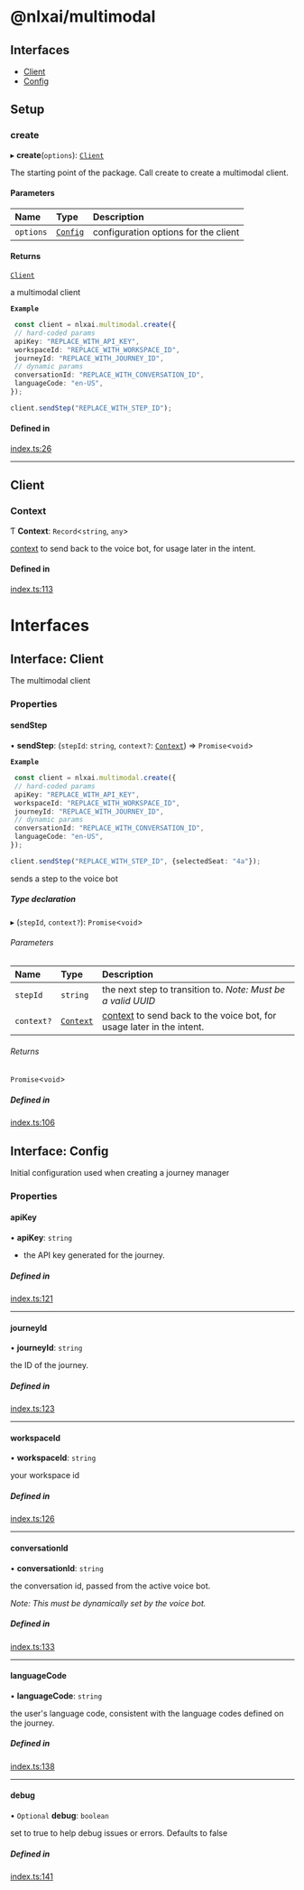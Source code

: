 
<a name="readmemd"></a>

# @nlxai/multimodal

## Interfaces

- [Client](#interfacesclientmd)
- [Config](#interfacesconfigmd)

## Setup

### create

▸ **create**(`options`): [`Client`](#interfacesclientmd)

The starting point of the package. Call create to create a multimodal client.

#### Parameters

| Name | Type | Description |
| :------ | :------ | :------ |
| `options` | [`Config`](#interfacesconfigmd) | configuration options for the client |

#### Returns

[`Client`](#interfacesclientmd)

a multimodal client

**`Example`**

```typescript
 const client = nlxai.multimodal.create({
 // hard-coded params
 apiKey: "REPLACE_WITH_API_KEY",
 workspaceId: "REPLACE_WITH_WORKSPACE_ID",
 journeyId: "REPLACE_WITH_JOURNEY_ID",
 // dynamic params
 conversationId: "REPLACE_WITH_CONVERSATION_ID",
 languageCode: "en-US",
});

client.sendStep("REPLACE_WITH_STEP_ID");
```

#### Defined in

[index.ts:26](https://github.com/nlxai/sdk/blob/e6f65697e16134f7e08dae17f2a4ecc6197a3f32/packages/multimodal/src/index.ts#L26)

___

## Client

### Context

Ƭ **Context**: `Record`\<`string`, `any`\>

[context](https://docs.studio.nlx.ai/workspacesettings/documentation-settings/settings-context-attributes) to send back to the voice bot, for usage later in the intent.

#### Defined in

[index.ts:113](https://github.com/nlxai/sdk/blob/e6f65697e16134f7e08dae17f2a4ecc6197a3f32/packages/multimodal/src/index.ts#L113)


<a name="indexmd"></a>


# Interfaces


<a name="interfacesclientmd"></a>

## Interface: Client

The multimodal client

### Properties

#### sendStep

• **sendStep**: (`stepId`: `string`, `context?`: [`Context`](#context)) => `Promise`\<`void`\>

**`Example`**

```typescript
 const client = nlxai.multimodal.create({
 // hard-coded params
 apiKey: "REPLACE_WITH_API_KEY",
 workspaceId: "REPLACE_WITH_WORKSPACE_ID",
 journeyId: "REPLACE_WITH_JOURNEY_ID",
 // dynamic params
 conversationId: "REPLACE_WITH_CONVERSATION_ID",
 languageCode: "en-US",
});

client.sendStep("REPLACE_WITH_STEP_ID", {selectedSeat: "4a"});
```
sends a step to the voice bot

##### Type declaration

▸ (`stepId`, `context?`): `Promise`\<`void`\>

###### Parameters

| Name | Type | Description |
| :------ | :------ | :------ |
| `stepId` | `string` | the next step to transition to. _Note: Must be a valid UUID_ |
| `context?` | [`Context`](#context) | [context](https://docs.studio.nlx.ai/workspacesettings/documentation-settings/settings-context-attributes) to send back to the voice bot, for usage later in the intent. |

###### Returns

`Promise`\<`void`\>

##### Defined in

[index.ts:106](https://github.com/nlxai/sdk/blob/e6f65697e16134f7e08dae17f2a4ecc6197a3f32/packages/multimodal/src/index.ts#L106)


<a name="interfacesconfigmd"></a>

## Interface: Config

Initial configuration used when creating a journey manager

### Properties

#### apiKey

• **apiKey**: `string`

* the API key generated for the journey.

##### Defined in

[index.ts:121](https://github.com/nlxai/sdk/blob/e6f65697e16134f7e08dae17f2a4ecc6197a3f32/packages/multimodal/src/index.ts#L121)

___

#### journeyId

• **journeyId**: `string`

the ID of the journey.

##### Defined in

[index.ts:123](https://github.com/nlxai/sdk/blob/e6f65697e16134f7e08dae17f2a4ecc6197a3f32/packages/multimodal/src/index.ts#L123)

___

#### workspaceId

• **workspaceId**: `string`

your workspace id

##### Defined in

[index.ts:126](https://github.com/nlxai/sdk/blob/e6f65697e16134f7e08dae17f2a4ecc6197a3f32/packages/multimodal/src/index.ts#L126)

___

#### conversationId

• **conversationId**: `string`

the conversation id, passed from the active voice bot.

_Note: This must be dynamically set by the voice bot._

##### Defined in

[index.ts:133](https://github.com/nlxai/sdk/blob/e6f65697e16134f7e08dae17f2a4ecc6197a3f32/packages/multimodal/src/index.ts#L133)

___

#### languageCode

• **languageCode**: `string`

the user's language code, consistent with the language codes defined on the journey.

##### Defined in

[index.ts:138](https://github.com/nlxai/sdk/blob/e6f65697e16134f7e08dae17f2a4ecc6197a3f32/packages/multimodal/src/index.ts#L138)

___

#### debug

• `Optional` **debug**: `boolean`

set to true to help debug issues or errors. Defaults to false

##### Defined in

[index.ts:141](https://github.com/nlxai/sdk/blob/e6f65697e16134f7e08dae17f2a4ecc6197a3f32/packages/multimodal/src/index.ts#L141)
